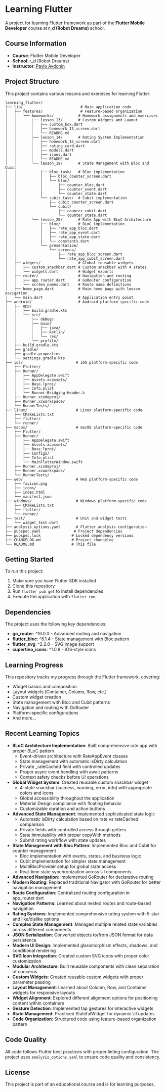 # Learning Flutter

A project for learning Flutter framework as part of the **Flutter Mobile Developer** course at **r_d (Robot Dreams)** school.

## Course Information

- **Course**: Flutter Mobile Developer
- **School**: r_d (Robot Dreams)
- **Instructor**: [Pavlo Avdonin](https://github.com/OnlyTarg)

## Project Structure

This project contains various lessons and exercises for learning Flutter:

```
learning_flutter/
├── lib/                          # Main application code
│   ├── features/                 # Feature-based organization
│   │   └── homeworks/           # Homework assignments and exercises
│   │       ├── lesson_13/       # Custom Widgets and Layout
│   │       │   ├── custom_box.dart
│   │       │   ├── homework_13_screen.dart
│   │       │   └── README.md
│   │       ├── lesson_14/       # Rating System Implementation
│   │       │   ├── homework_14_screen.dart
│   │       │   ├── rating_card.dart
│   │       │   ├── models.dart
│   │       │   ├── icons.dart
│   │       │   └── README.md
│   │       └── lesson_19/       # State Management with Bloc and Cubit
│   │           ├── bloc_task/   # Bloc implementation
│   │           │   ├── bloc_counter_screen.dart
│   │           │   └── bloc/
│   │           │       ├── counter_bloc.dart
│   │           │       ├── counter_event.dart
│   │           │       └── counter_state.dart
│   │           └── cubit_task/  # Cubit implementation
│   │               ├── cubit_counter_screen.dart
│   │               └── cubit/
│   │                   ├── counter_cubit.dart
│   │                   └── counter_state.dart
│   │       └── lesson_20/       # Rate App with BLoC Architecture
│   │           ├── bloc/        # BLoC implementation
│   │           │   ├── rate_app_bloc.dart
│   │           │   ├── rate_app_event.dart
│   │           │   ├── rate_app_state.dart
│   │           │   └── constants.dart
│   │           └── presentation/
│   │               └── screens/
│   │                   ├── rate_app_bloc_screen.dart
│   │                   └── rate_app_cubit_screen.dart
│   ├── widgets/                 # Global reusable widgets
│   │   ├── custom_snackbar.dart # Custom snackbar with 4 states
│   │   └── widgets.dart         # Widget exports
│   ├── router/                  # Navigation and routing
│   │   ├── app_router.dart      # GoRouter configuration
│   │   └── screen_names.dart    # Route name definitions
│   ├── home_page.dart           # Main home page with lesson navigation
│   └── main.dart                # Application entry point
├── android/                     # Android platform-specific code
│   ├── app/
│   │   ├── build.gradle.kts
│   │   └── src/
│   │       ├── debug/
│   │       ├── main/
│   │       │   ├── java/
│   │       │   ├── kotlin/
│   │       │   └── res/
│   │       └── profile/
│   ├── build.gradle.kts
│   ├── gradle/
│   ├── gradle.properties
│   └── settings.gradle.kts
├── ios/                        # iOS platform-specific code
│   ├── Flutter/
│   ├── Runner/
│   │   ├── AppDelegate.swift
│   │   ├── Assets.xcassets/
│   │   ├── Base.lproj/
│   │   ├── Info.plist
│   │   └── Runner-Bridging-Header.h
│   ├── Runner.xcodeproj/
│   ├── Runner.xcworkspace/
│   └── RunnerTests/
├── linux/                      # Linux platform-specific code
│   ├── CMakeLists.txt
│   ├── flutter/
│   └── runner/
├── macos/                      # macOS platform-specific code
│   ├── Flutter/
│   ├── Runner/
│   │   ├── AppDelegate.swift
│   │   ├── Assets.xcassets/
│   │   ├── Base.lproj/
│   │   ├── Configs/
│   │   ├── Info.plist
│   │   └── MainFlutterWindow.swift
│   ├── Runner.xcodeproj/
│   ├── Runner.xcworkspace/
│   └── RunnerTests/
├── web/                        # Web platform-specific code
│   ├── favicon.png
│   ├── icons/
│   ├── index.html
│   └── manifest.json
├── windows/                    # Windows platform-specific code
│   ├── CMakeLists.txt
│   ├── flutter/
│   └── runner/
├── test/                       # Unit and widget tests
│   └── widget_test.dart
├── analysis_options.yaml       # Flutter analysis configuration
├── pubspec.yaml               # Project dependencies
├── pubspec.lock              # Locked dependency versions
├── CHANGELOG.md              # Project changelog
└── README.md                 # This file
```

## Getting Started

To run this project:

1. Make sure you have Flutter SDK installed
2. Clone this repository
3. Run `flutter pub get` to install dependencies
4. Execute the application with `flutter run`

## Dependencies

The project uses the following key dependencies:

- **go_router**: ^16.0.0 - Advanced routing and navigation
- **flutter_bloc**: ^8.1.4 - State management with Bloc pattern
- **flutter_svg**: ^2.2.0 - SVG image support
- **cupertino_icons**: ^1.0.8 - iOS-style icons

## Learning Progress

This repository tracks my progress through the Flutter framework, covering:

- Widget basics and composition
- Layout widgets (Container, Column, Row, etc.)
- Custom widget creation
- State management with Bloc and Cubit patterns
- Navigation and routing with GoRouter
- Platform-specific configurations
- And more...

## Recent Learning Topics

- **BLoC Architecture Implementation**: Built comprehensive rate app with proper BLoC pattern
  - Event-driven architecture with RateAppEvent classes
  - State management with automatic isDirty calculation
  - Private _rateCached field with controlled updates
  - Proper async event handling with await patterns
  - Context safety checks before UI operations
- **Global Widget System**: Created reusable custom snackbar widget
  - 4-state snackbar (success, warning, error, info) with appropriate colors and icons
  - Global accessibility throughout the application
  - Material Design compliance with floating behavior
  - Customizable duration and action buttons
- **Advanced State Management**: Implemented sophisticated state logic
  - Automatic isDirty calculation based on rate vs rateCached comparison
  - Private fields with controlled access through getters
  - State immutability with proper copyWith methods
  - Submit rating workflow with state updates
- **State Management with Bloc Pattern**: Implemented Bloc and Cubit for counter management
  - Bloc implementation with events, states, and business logic
  - Cubit implementation for simpler state management
  - MultiBlocProvider setup for global state access
  - Real-time state synchronization across UI components
- **Advanced Navigation**: Implemented GoRouter for declarative routing
- **Modern Routing**: Replaced traditional Navigator with GoRouter for better navigation management
- **Route Configuration**: Centralized routing configuration in app_router.dart
- **Navigation Patterns**: Learned about nested routes and route-based navigation
- **Rating Systems**: Implemented comprehensive rating system with 5-star and like/dislike options
- **Complex State Management**: Managed multiple related state variables across different components
- **JSON Serialization**: Converted objects to/from JSON format for data persistence
- **Modern UI Design**: Implemented glassmorphism effects, shadows, and conditional rendering
- **SVG Icon Integration**: Created custom SVG icons with proper color customization
- **Modular Architecture**: Built reusable components with clean separation of concerns
- **Custom Widgets**: Created reusable custom widgets with proper parameter passing
- **Layout Management**: Learned about Column, Row, and Container widgets for responsive layouts
- **Widget Alignment**: Explored different alignment options for positioning content within containers
- **Gesture Detection**: Implemented tap gestures for interactive widgets
- **State Management**: Practiced StatefulWidget for dynamic UI updates
- **Code Organization**: Structured code using feature-based organization pattern

## Code Quality

All code follows Flutter best practices with proper linting configuration. The project uses `analysis_options.yaml` to ensure code quality and consistency.

## License

This project is part of an educational course and is for learning purposes.

